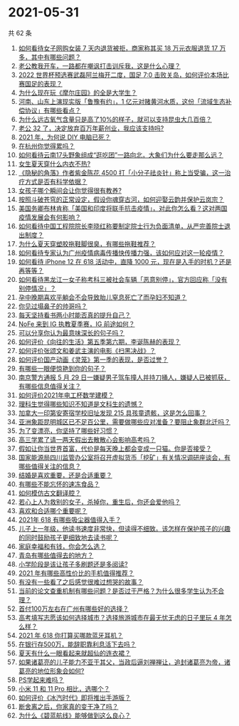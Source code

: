 # 2021-05-31

共 62 条

<!-- BEGIN -->
<!-- 最后更新时间 Mon May 31 2021 07:22:33 GMT+0800 (China Standard Time) -->

1. [如何看待女子网购女装 7 天内退货被拒，商家称其买 18 万元衣服退货 17
   万多，其中有哪些问题？](https://www.zhihu.com/question/462187108)
2. [老公教我开车，一路都在嘲讽打击训斥我，这是什么心理？](https://www.zhihu.com/question/457328565)
3. [2022 世界杯预选赛武磊阿兰梅开二度，国足 7:0
   击败关岛，如何评价本场比赛国足的表现？](https://www.zhihu.com/question/462270082)
4. [为什么现在玩《摩尔庄园》的全是大学生？](https://www.zhihu.com/question/54190459)
5. [河南、山东上演现实版「鲁豫有约」，1
   亿元对赌黄河水质，这份「流域生态补偿协议」有哪些看点？](https://www.zhihu.com/question/461376984)
6. [为什么远古氧气含量只是高了10%的样子，就可以支持昆虫大几百倍？](https://www.zhihu.com/question/457554177)
7. [老公 32 了，决定放弃百万年薪创业，我应该支持吗?](https://www.zhihu.com/question/447327404)
8. [2021 年，为何说 DIY 电脑已死？](https://www.zhihu.com/question/458733560)
9. [在杭州你觉得累吗？](https://www.zhihu.com/question/334468884)
10. [如何看待云南17头野象组成“逛吃团”一路向北，大象们为什么要走那么远？](https://www.zhihu.com/question/461852940)
11. [女生夏天穿什么内衣不热?](https://www.zhihu.com/question/393443526)
12. [《隐秘的角落》作者紫金陈花 4500
    打「小分子祛炎针」称上当受骗，这一治疗方式是否有科学依据？](https://www.zhihu.com/question/462183600)
13. [女孩子哪个瞬间会让你觉得很有教养?](https://www.zhihu.com/question/364828906)
14. [按照斗破苍穹的正常设定，假设你魂穿古河，如何迎娶云韵并保护云岚宗？](https://www.zhihu.com/question/433945197)
15. [美国务卿布林肯称「美国和印度将联手抗击疫情」，对此你怎么看？这对两国疫情发展会有何影响？](https://www.zhihu.com/question/462187161)
16. [如何看待中国工程院院长李晓红称要制定院士行为负面清单，从严完善院士退出制度？](https://www.zhihu.com/question/462035659)
17. [为什么夏天穿塑胶拖鞋脚很臭，有哪些拖鞋推荐？](https://www.zhihu.com/question/30068966)
18. [如何看待专家认为广州疫情病毒传播快传播力强，该如何应对这一轮疫情？](https://www.zhihu.com/question/462060673)
19. [如何看待 iPhone 12 在 618 活动中，直降 1000
    元，现在是入手的时机？还是再等等？](https://www.zhihu.com/question/461312225)
20. [如何看待黑龙江一女子称考科三被社会车辆「恶意别停」，官方回应称「没有别停情况」？](https://www.zhihu.com/question/461986606)
21. [孕中晚期喜欢平躺会不会导致胎儿窒息死亡了而孕妇不知道？](https://www.zhihu.com/question/412446157)
22. [你见过塌鼻子的帅哥吗？](https://www.zhihu.com/question/272575994)
23. [每天坚持看书两小时能否真的提升自己？](https://www.zhihu.com/question/451546101)
24. [NoFe 来到 IG 执教夏季赛，IG 前途如何？](https://www.zhihu.com/question/461727805)
25. [可以分享你认为最意味深长的句子吗？](https://www.zhihu.com/question/455777176)
26. [如何评价《向往的生活》第五季第六期，李诞陈赫的表现？](https://www.zhihu.com/question/461948636)
27. [如何评价张颂文和姜武主演的电影《扫黑决战》？](https://www.zhihu.com/question/455752818)
28. [如何评价国产动画《灵笼》第一季的表现，是否过誉？](https://www.zhihu.com/question/460671702)
29. [有哪些一眼便惊艳到你的句子？](https://www.zhihu.com/question/344902971)
30. [南京警方通报 5 月 29
    日一嫌疑男子驾车撞人并持刀捅人，嫌疑人已被抓获，有哪些信息值得关注？](https://www.zhihu.com/question/462129219)
31. [如何评价2021年电工杯数学建模？](https://www.zhihu.com/question/461882668)
32. [理科生觉得哪些知识不知道是文科生的遗憾？](https://www.zhihu.com/question/270455074)
33. [加拿大一印第安寄宿学校旧址发现 215
    具孩童遗骸，这是怎么回事？](https://www.zhihu.com/question/462022143)
34. [亚洲象距昆明城区已不足百公里，需要做哪些应对准备？要阻止象群北迁吗？](https://www.zhihu.com/question/462169548)
35. [为了变漂亮，你坚持了哪些好习惯？](https://www.zhihu.com/question/268216399)
36. [高三学累了请一两天假出去散散心会影响高考吗？](https://www.zhihu.com/question/429739425)
37. [假如让你当世界首富，代价是每天晚上都会变成一只猫。你是否接受？](https://www.zhihu.com/question/461811694)
38. [国家能源局四川监管办公室将召开虚拟货币「挖矿」有关情况调研座谈会，有哪些值得关注的信息？](https://www.zhihu.com/question/461664450)
39. [结婚是喜欢重要，还是合适重要？](https://www.zhihu.com/question/460938067)
40. [有哪些不能忘怀的速冻食品？](https://www.zhihu.com/question/22528844)
41. [如何模仿古文翻译腔？](https://www.zhihu.com/question/61017028)
42. [若心上人为救别的女子，杀掉你，重生后，你还会爱他吗？](https://www.zhihu.com/question/453623418)
43. [喜欢和合适哪个重要呢？](https://www.zhihu.com/question/459841372)
44. [2021年 618 有哪些吸尘器值得入手？](https://www.zhihu.com/question/457255441)
45. [儿子上一年级，他读书速度非常快，但读得不细致。该怎样在保护孩子的兴趣的同时鼓励孩子更细致地去读书呢？](https://www.zhihu.com/question/411684396)
46. [家庭幸福和有钱，你会怎么选？](https://www.zhihu.com/question/461339158)
47. [青岛有哪些值得去的地方？](https://www.zhihu.com/question/268589944)
48. [小学阶段是该让孩子多刷题还是多阅读?](https://www.zhihu.com/question/387030054)
49. [2021 年有哪些高性价比的手机值得推荐？](https://www.zhihu.com/question/413851618)
50. [有没有一些看了之后感觉很难过想哭的故事？](https://www.zhihu.com/question/368019752)
51. [当前的论文查重机制有哪些问题？是否过于严格？为什么很多学生认为不合理？](https://www.zhihu.com/question/461310040)
52. [首付100万左右在广州有哪些好的选择？](https://www.zhihu.com/question/461992727)
53. [高考填写志愿该如何选择城市？选择旅游城市在最无忧无虑的日子里玩 4
    年怎么样？](https://www.zhihu.com/question/461473516)
54. [2021 年 618 你打算买哪款蓝牙耳机？](https://www.zhihu.com/question/461467494)
55. [在银行存500万，能辞职靠利息活下去吗？](https://www.zhihu.com/question/347518117)
56. [夏天有什么一眼看起来就超仙的连衣裙？](https://www.zhihu.com/question/451969750)
57. [如果诸葛亮的儿子能力不亚于其父，当政后逼刘禅禅让，追封诸葛亮为帝，诸葛亮的地位形象会如何?](https://www.zhihu.com/question/461502132)
58. [PS学起来难吗？](https://www.zhihu.com/question/450407500)
59. [小米 11 和 11 Pro 相比，选哪个？](https://www.zhihu.com/question/451981720)
60. [如何评价《冰汽时代》即将推出手游版？](https://www.zhihu.com/question/460675839)
61. [断舍离之后，你家真的变干净了吗？](https://www.zhihu.com/question/461287259)
62. [为什么《碧蓝航线》能够做到这么良心？](https://www.zhihu.com/question/459384567)

<!-- END -->
